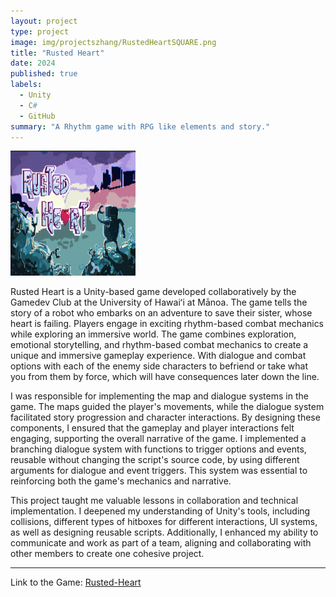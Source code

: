 ```yaml
---
layout: project
type: project
image: img/projectszhang/RustedHeartSQUARE.png
title: "Rusted Heart"
date: 2024
published: true
labels:
  - Unity
  - C#
  - GitHub
summary: "A Rhythm game with RPG like elements and story."
---
```


<img class="img-fluid" src="../img/projectszhang/RustedHeartFULL.png" style="height: 200px; width: 200px;">

Rusted Heart is a Unity-based game developed collaboratively by the Gamedev Club at the University of Hawaiʻi at Mānoa. The game tells the story of a robot who embarks on an adventure to save their sister, whose heart is failing. Players engage in exciting rhythm-based combat mechanics while exploring an immersive world. The game combines exploration, emotional storytelling, and rhythm-based combat mechanics to create a unique and immersive gameplay experience. With dialogue and combat options with each of the enemy side characters to befriend or take what you from them by force, which will have consequences later down the line.

I was responsible for implementing the map and dialogue systems in the game. The maps guided the player's movements, while the dialogue system facilitated story progression and character interactions. By designing these components, I ensured that the gameplay and player interactions felt engaging, supporting the overall narrative of the game. I implemented a branching dialogue system with functions to trigger options and events, reusable without changing the script's source code, by using different arguments for dialogue and event triggers. This system was essential to reinforcing both the game's mechanics and narrative.

This project taught me valuable lessons in collaboration and technical implementation. I deepened my understanding of Unity's tools, including collisions, different types of hitboxes for different interactions, UI systems, as well as designing reusable scripts. Additionally, I enhanced my ability to communicate and work as part of a team, aligning and collaborating with other members to create one cohesive project.

<hr>

Link to the Game: <a href="https://uhmanoagamedev.itch.io/rusted-heart"><i class="large github icon "></i>Rusted-Heart</a>
